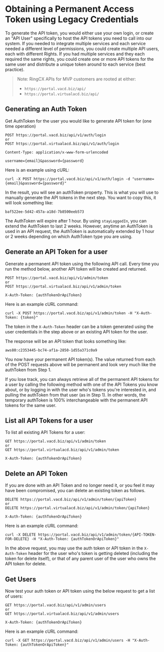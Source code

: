 # Obtaining a Permanent Access Token using Legacy Credentials

To generate the API token, you would either use your own login, or create an "API User" specifically to host the API tokens you need to call into our system. If you needed to integrate multiple services and each service needed a different level of permissions, you could create multiple API users, each with different Rights. If you had multiple services and they each required the same rights, you could create one or more API tokens for the same user and distribute a unique token around to each service (best practice).

> Note: RingCX APIs for MVP customers are rooted at either:
>
> * `https://portal.vacd.biz/api/`
> * `https://portal.virtualacd.biz/api/`

## Generating an Auth Token

Get AuthToken for the user you would like to generate API token for (one time operation)

```http
POST https://portal.vacd.biz/api/v1/auth/login
or
POST https://portal.virtualacd.biz/api/v1/auth/login

Content-Type: application/x-www-form-urlencoded

username={email}&password={password}
```

Here is an example using cURL:

`curl -X POST https://portal.vacd.biz/api/v1/auth/login -d "username={email}&password={password}"`

In the result, you will see an authToken property. This is what you will use to manually generate the API tokens in the next step. You want to copy this, it will look something like:

`baf522ee-5d42-457a-a18d-7b8500eeb573`

The AuthToken will expire after 1 hour. By using `stayLoggedIn`, you can extend the AuthToken to last 2 weeks. However, anytime an AuthToken is used in an API request, the AuthToken is automatically extended by 1 hour or 2 weeks depending on which AuthToken type you are using.

## Generate an API Token for a user

Generate a permanent API token using the following API call. Every time you run the method below, another API token will be created and returned.

```http
POST https://portal.vacd.biz/api/v1/admin/token
or
POST https://portal.virtualacd.biz/api/v1/admin/token

X-Auth-Token: {authTokenOrApiToken}
```

Here is an example cURL command:

`curl -X POST https://portal.vacd.biz/api/v1/admin/token -H "X-Auth-Token: {token}"`

The token in the `X-Auth-Token` header can be a token generated using the user credentials in the step above or an existing API token for the user.

The response will be an API token that looks something like:

`aws80:c2353445-bc74-af1a-2850-1d55a371c0a9`

You now have your permanent API token(s). The value returned from each of the POST requests above will be permanent and look very much like the authToken from Step 1.

If you lose track, you can always retrieve all of the permanent API tokens for a user by calling the following method with one of the API Tokens you know about, or by logging in with the user who's tokens you're interested in, and pulling the authToken from that user (as in Step 1). In other words, the temporary authToken is 100% interchangeable with the permanent API tokens for the same user.

## List all API Tokens for a user

To list all existing API Tokens for a user:

```http
GET https://portal.vacd.biz/api/v1/admin/token
or
GET https://portal.virtualacd.biz/api/v1/admin/token

X-Auth-Token: {authTokenOrApiToken}
```

## Delete an API Token

If you are done with an API Token and no longer need it, or you feel it may have been compromised, you can delete an existing token as follows.

```http
DELETE https://portal.vacd.biz/api/v1/admin/token/{apiToken}
or
DELETE https://portal.virtualacd.biz/api/v1/admin/token/{apiToken}

X-Auth-Token: {authTokenOrApiToken}
```
Here is an example cURL command:

`curl -X DELETE https://portal.vacd.biz/api/v1/admin/token/{API-TOKEN-FOR-DELETE} -H "X-Auth-Token: {authTokenOrApiToken}"`

In the above request, you may use the auth token or API token in the `X-Auth-Token` header for the user who's token is getting deleted (including the token for delete itself), or that of any parent user of the user who owns the API token for delete.

## Get Users

Now test your auth token or API token using the below request to get a list of users:

```http
GET https://portal.vacd.biz/api/v1/admin/users
or
GET https://portal.virtualacd.biz/api/v1/admin/users

X-Auth-Token: {authTokenOrApiToken}
```

Here is an example cURL command:

`curl -X GET https://portal.vacd.biz/api/v1/admin/users -H "X-Auth-Token: {authTokenOrApiToken}"`
